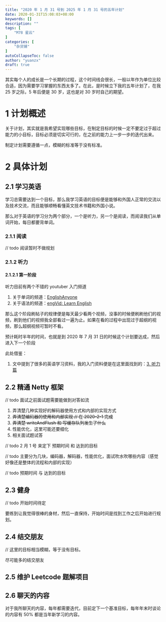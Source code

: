 ```yaml
---
title: "2020 年 1 月 31 号到 2025 年 1 月 31 号的五年计划"
date: 2020-01-31T15:08:03+08:00
keywords: []
description: ""
tags: [
    "M78 星云"
]
categories: [
    "杂货铺"
]
autoCollapseToc: false
author: "yuanzx"
draft: true
---
```


其实每个人的成长是一个长期的过程，这个时间线会很长，一般以年作为单位比较合适，因为需要学习掌握的东西太多了。在此，是时候立下我的五年计划了，在我 25 岁之际，5 年后便是 30 岁，这也是对 30 岁时自己的期望。

# 1 计划概述

关于计划，其实就是我希望实现哪些目标，在制定目标的时候一定不要定过于超过能力的小目标，目标必须是切实可行的，在之前的能力上一步一步的迭代出来。

制定计划需要遵循一点，模糊的标准等于没有标准。

# 2 具体计划

## 2.1 学习英语

学习总需要达到一个目标，那么我学习英语的目标便是能够和外国人正常的交流以及技术交流，而且能够顺畅看懂英文技术书籍和外国小说。

那么对于英语的学习分为两个部分，一个是听力，另一个是阅读，而阅读我们从单词开始，每日都要背单词。

### 2.1.1 阅读

// todo 阅读暂时不做规划

### 2.1.2 听力

#### 2.1.2.1 第一阶段

听力目前有两个不错的 youtuber 入门频道

1. 关于单词的频道：[EnglishAnyone](https://www.youtube.com/user/EnglishAnyone/playlists)
2. 关于语法的频道：[engVid: Learn English](https://www.youtube.com/channel/UCgzuT-fpJiyThTUlMiFRCKQ)

那么这个阶段刷帖子的规律便是每天最少看两个视频，没事的时候便刷刷他们的视频，刷到他们的视频我全部看过一遍为止。如果在看的过程中出现过于超纲的视频，那么超纲视频可暂时不看。

预计耗时半年的时间，也就是到 2020 年 7 月 31 日的时候这个计划要达成，然后进入下一个阶段

此处借鉴：

1. 文中提到了很多的英语学习资料，我的入门资料便是在这里面找到的：[3. 听力篇](https://byoungd.gitbook.io/english-level-up-tips/part-i/3-listening)

## 2.2 精通 Netty 框架

// todo 面试之前面试题需要能做到对答如流

1. 弄清楚几种实现好的解码器使用方式和内部的实现方式
2. ~~弄清楚编码器的使用和内部实现 // 在 2020-2-1 完成~~
3. ~~弄清楚 writeAndFlush 和 写缓存队列发生了什么~~
4. 性能优化，这里可能还要细化
5. 相关面试题试答

// todo 2 月 1 号 来定下 预期时间 和 达到的目标

// todo 主要分为几块，编码器，解码器，性能优化，面试吹水吹哪些内容（感觉好像还是整体的流程和内部的实现）

// todo 预期时间 与 达到的目标

## 2.3 健身

// todo 开始时间待定

要练到让我觉得很棒的身材，然后一直保持，开始时间是找到工作之后开始进行规划。

## 2.4 结交朋友

// 这里的目标相当模糊，等于没有目标。

尽可能多的结交朋友

## 2.5 维护 Leetcode 题解项目


## 2.6 聊天的内容

对于我所聊天的内容，每年都需要迭代，目前定下一个基准目标，每年年末时谈论的内容有 50% 都是当年新学习的内容。

